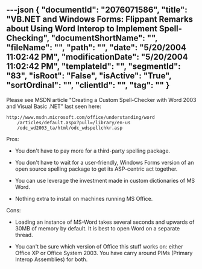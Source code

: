 ---json
{
  "documentId": "2076071586",
  "title": "VB.NET and Windows Forms: Flippant Remarks about Using Word Interop to Implement Spell-Checking",
  "documentShortName": "",
  "fileName": "",
  "path": "",
  "date": "5/20/2004 11:02:42 PM",
  "modificationDate": "5/20/2004 11:02:42 PM",
  "templateId": "",
  "segmentId": "83",
  "isRoot": "False",
  "isActive": "True",
  "sortOrdinal": "",
  "clientId": "",
  "tag": ""
}
---

Please see MSDN article &quot;Creating a Custom Spell-Checker with Word 2003 and Visual Basic .NET&quot; last seen here:

    http://www.msdn.microsoft.com/office/understanding/word
        /articles/default.aspx?pull=/library/en-us
        /odc_wd2003_ta/html/odc_wdspellchkr.asp

Pros:

* You don't have to pay more for a third-party spelling package.

* You don't have to wait for a user-friendly, Windows Forms version of an open source spelling package to get its ASP-centric act together.

* You can use leverage the investment made in custom dictionaries of MS Word.

* Nothing extra to install on machines running MS Office.


Cons:

* Loading an instance of MS-Word takes several seconds and upwards of 30MB of memory by default. It is best to open Word on a separate thread.

* You can't be sure which version of Office this stuff works on: either Office XP or Office System 2003. You have carry around PIMs (Primary Interop Assemblies) for both.
